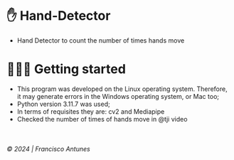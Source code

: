 # ✋ Hand-Detector
<ul>
  <li>Hand Detector to count the number of times hands move</li>
</ul>

# 👨🏻‍💻 Getting started 

<ul> 
<li>This program was developed on the Linux operating system. Therefore, it may generate errors in the Windows operating system, or Mac too;</li>
<li>Python version 3.11.7 was used;</li>
<li>In terms of requisites they are: cv2 and Mediapipe</li>  
<li>Checked the number of times of hands move in @tji video</li> 
</ul>
</br>

###### © 2024 | Francisco Antunes
